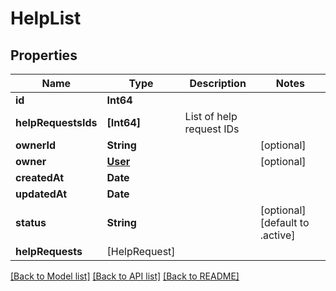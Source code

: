 # HelpList

## Properties
Name | Type | Description | Notes
------------ | ------------- | ------------- | -------------
**id** | **Int64** |  | 
**helpRequestsIds** | **[Int64]** | List of help request IDs | 
**ownerId** | **String** |  | [optional] 
**owner** | [**User**](User.md) |  | [optional] 
**createdAt** | **Date** |  | 
**updatedAt** | **Date** |  | 
**status** | **String** |  | [optional] [default to .active]
**helpRequests** | [HelpRequest] |  | 

[[Back to Model list]](../README.md#documentation-for-models) [[Back to API list]](../README.md#documentation-for-api-endpoints) [[Back to README]](../README.md)


